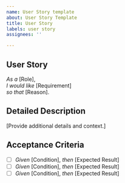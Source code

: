 ```yaml
---
name: User Story template
about: User Story Template
title: User Story
labels: user story
assignees: ''

---
```


## User Story
*As a* [Role],  
*I would like* [Requirement]  
*so that* [Reason].

## Detailed Description
[Provide additional details and context.]

## Acceptance Criteria
- [ ] *Given* [Condition], *then* [Expected Result]
- [ ] *Given* [Condition], *then* [Expected Result]
- [ ] *Given* [Condition], *then* [Expected Result]
